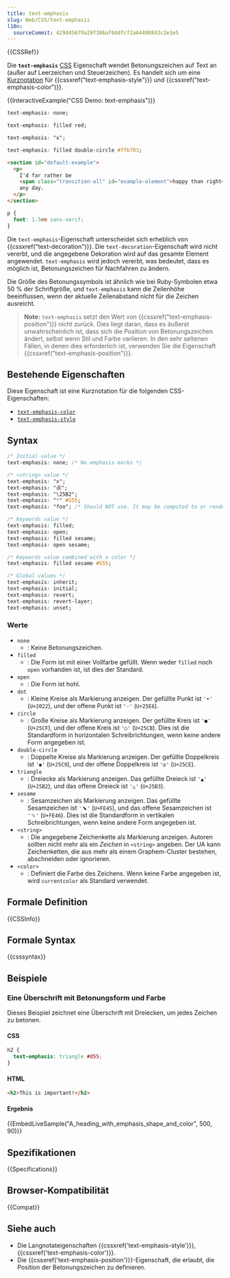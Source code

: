 ```yaml
---
title: text-emphasis
slug: Web/CSS/text-emphasis
l10n:
  sourceCommit: 429d45679a29f386af0ddfcf2a64498843c3e1e5
---
```


{{CSSRef}}

Die **`text-emphasis`** [CSS](/de/docs/Web/CSS) Eigenschaft wendet Betonungszeichen auf Text an (außer auf Leerzeichen und Steuerzeichen). Es handelt sich um eine [Kurznotation](/de/docs/Web/CSS/CSS_cascade/Shorthand_properties) für {{cssxref("text-emphasis-style")}} und {{cssxref("text-emphasis-color")}}.

{{InteractiveExample("CSS Demo: text-emphasis")}}

```css interactive-example-choice
text-emphasis: none;
```

```css interactive-example-choice
text-emphasis: filled red;
```

```css interactive-example-choice
text-emphasis: "x";
```

```css interactive-example-choice
text-emphasis: filled double-circle #ffb703;
```

```html interactive-example
<section id="default-example">
  <p>
    I'd far rather be
    <span class="transition-all" id="example-element">happy than right</span>
    any day.
  </p>
</section>
```

```css interactive-example
p {
  font: 1.5em sans-serif;
}
```

Die `text-emphasis`-Eigenschaft unterscheidet sich erheblich von {{cssxref("text-decoration")}}. Die `text-decoration`-Eigenschaft wird nicht vererbt, und die angegebene Dekoration wird auf das gesamte Element angewendet. `text-emphasis` wird jedoch vererbt, was bedeutet, dass es möglich ist, Betonungszeichen für Nachfahren zu ändern.

Die Größe des Betonungssymbols ist ähnlich wie bei Ruby-Symbolen etwa 50 % der Schriftgröße, und `text-emphasis` kann die Zeilenhöhe beeinflussen, wenn der aktuelle Zeilenabstand nicht für die Zeichen ausreicht.

> **Note:** `text-emphasis` setzt den Wert von {{cssxref("text-emphasis-position")}} nicht zurück. Dies liegt daran, dass es äußerst unwahrscheinlich ist, dass sich die Position von Betonungszeichen ändert, selbst wenn Stil und Farbe variieren. In den sehr seltenen Fällen, in denen dies erforderlich ist, verwenden Sie die Eigenschaft {{cssxref("text-emphasis-position")}}.

## Bestehende Eigenschaften

Diese Eigenschaft ist eine Kurznotation für die folgenden CSS-Eigenschaften:

- [`text-emphasis-color`](/de/docs/Web/CSS/text-emphasis-color)
- [`text-emphasis-style`](/de/docs/Web/CSS/text-emphasis-style)

## Syntax

```css
/* Initial value */
text-emphasis: none; /* No emphasis marks */

/* <string> value */
text-emphasis: "x";
text-emphasis: "点";
text-emphasis: "\25B2";
text-emphasis: "*" #555;
text-emphasis: "foo"; /* Should NOT use. It may be computed to or rendered as 'f' only */

/* Keywords value */
text-emphasis: filled;
text-emphasis: open;
text-emphasis: filled sesame;
text-emphasis: open sesame;

/* Keywords value combined with a color */
text-emphasis: filled sesame #555;

/* Global values */
text-emphasis: inherit;
text-emphasis: initial;
text-emphasis: revert;
text-emphasis: revert-layer;
text-emphasis: unset;
```

### Werte

- `none`
  - : Keine Betonungszeichen.
- `filled`
  - : Die Form ist mit einer Vollfarbe gefüllt. Wenn weder `filled` noch `open` vorhanden ist, ist dies der Standard.
- `open`
  - : Die Form ist hohl.
- `dot`
  - : Kleine Kreise als Markierung anzeigen. Der gefüllte Punkt ist `'•'` (`U+2022`), und der offene Punkt ist `'◦'` (`U+25E6`).
- `circle`
  - : Große Kreise als Markierung anzeigen. Der gefüllte Kreis ist `'●'` (`U+25CF`), und der offene Kreis ist `'○'` (`U+25CB`). Dies ist die Standardform in horizontalen Schreibrichtungen, wenn keine andere Form angegeben ist.
- `double-circle`
  - : Doppelte Kreise als Markierung anzeigen. Der gefüllte Doppelkreis ist `'◉'` (`U+25C9`), und der offene Doppelkreis ist `'◎'` (`U+25CE`).
- `triangle`
  - : Dreiecke als Markierung anzeigen. Das gefüllte Dreieck ist `'▲'` (`U+25B2`), und das offene Dreieck ist `'△'` (`U+25B3`).
- `sesame`
  - : Sesamzeichen als Markierung anzeigen. Das gefüllte Sesamzeichen ist `'﹅'` (`U+FE45`), und das offene Sesamzeichen ist `'﹆'` (`U+FE46`). Dies ist die Standardform in vertikalen Schreibrichtungen, wenn keine andere Form angegeben ist.
- `<string>`
  - : Die angegebene Zeichenkette als Markierung anzeigen. Autoren sollten nicht mehr als ein _Zeichen_ in `<string>` angeben. Der UA kann Zeichenketten, die aus mehr als einem Graphem-Cluster bestehen, abschneiden oder ignorieren.
- `<color>`
  - : Definiert die Farbe des Zeichens. Wenn keine Farbe angegeben ist, wird `currentcolor` als Standard verwendet.

## Formale Definition

{{CSSInfo}}

## Formale Syntax

{{csssyntax}}

## Beispiele

### Eine Überschrift mit Betonungsform und Farbe

Dieses Beispiel zeichnet eine Überschrift mit Dreiecken, um jedes Zeichen zu betonen.

#### CSS

```css
h2 {
  text-emphasis: triangle #d55;
}
```

#### HTML

```html
<h2>This is important!</h2>
```

#### Ergebnis

{{EmbedLiveSample("A_heading_with_emphasis_shape_and_color", 500, 90)}}

## Spezifikationen

{{Specifications}}

## Browser-Kompatibilität

{{Compat}}

## Siehe auch

- Die Langnotateigenschaften {{cssxref('text-emphasis-style')}}, {{cssxref('text-emphasis-color')}}.
- Die {{cssxref('text-emphasis-position')}}-Eigenschaft, die erlaubt, die Position der Betonungszeichen zu definieren.
